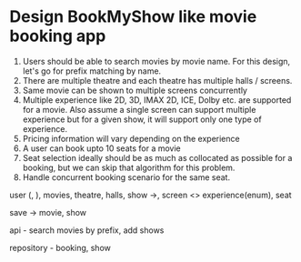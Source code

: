 # Design BookMyShow like movie booking app

1. Users should be able to search movies by movie name. For this design, let's go for 
prefix matching by name.
2. There are multiple theatre and each theatre has multiple halls / screens.
3. Same movie can be shown to multiple screens concurrently
4. Multiple experience like 2D, 3D, IMAX 2D, ICE, Dolby etc. are supported for a movie.
Also assume a single screen can support multiple experience but for a given show, it will
support only one type of experience.
5. Pricing information will vary depending on the experience
6. A user can book upto 10 seats for a movie
7. Seat selection ideally should be as much as collocated as possible for a booking, but
we can skip that algorithm for this problem.
8. Handle concurrent booking scenario for the same seat.

user (, ), movies, theatre, halls, show ->, screen <> experience(enum), seat

<booking> save -> movie, show

api - search movies by prefix, add shows

repository - booking, show
